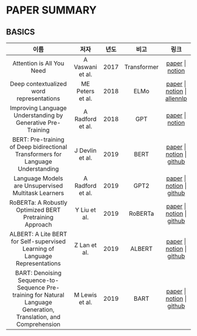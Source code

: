 # PAPER SUMMARY
## BASICS
|이름|저자|년도|비고|링크|
|:---:|:---:|:---:|:---:|:---:|
|Attention is All You Need|A Vaswani et al.|2017|Transformer|[paper](https://arxiv.org/abs/1706.03762) \| [notion](https://www.notion.so/Attention-Is-All-You-Need-ec1f92159eee4c9a8fc9fd9dc07d7be9)
|Deep contextualized word representations|ME Peters et al.|2018|ELMo|[paper](https://arxiv.org/abs/1802.05365) \| [notion](https://www.notion.so/Deep-contextualized-word-representations-dcb94abb9c0a4d5d8014d40626ef837a) \| [allennlp](https://allennlp.org/elmo)
|Improving Language Understanding by Generative Pre-Training|A Radford et al.|2018|GPT|[paper](https://www.cs.ubc.ca/~amuham01/LING530/papers/radford2018improving.pdf) \| [notion](https://www.notion.so/Improving-Language-Understanding-by-Generative-Pre-Training-0b5ca43db12641d5a28b1060ffa99db4)
|BERT: Pre-training of Deep bidirectional Transformers for Language Understanding|J Devlin et al.|2019|BERT|[paper](https://arxiv.org/abs/1810.04805) \| [notion](https://www.notion.so/BERT-Pre-Training-of-Deep-Bidirectional-Transformers-for-Language-Understanding-366ce4355f6842da9cf2e91e2b953e24) \| [github](https://github.com/google-research/bert)
|Language Models are Unsupervised Multitask Learners|A Radford et al.|2019|GPT2|[paper](https://d4mucfpksywv.cloudfront.net/better-language-models/language_models_are_unsupervised_multitask_learners.pdf) \| [notion](https://www.notion.so/Language-Models-are-Unsupervised-Multitask-Learners-1d51509d50084d7e886c8c6580ada3d8) \| [github](https://github.com/openai/gpt-2)
|RoBERTa: A Robustly Optimized BERT Pretraining Approach|Y Liu et al.|2019|RoBERTa|[paper](https://arxiv.org/abs/1907.11692) \| [notion](https://glorious-cycle-ccb.notion.site/RoBERTa-A-Robustly-Optimized-BERT-Pretraining-Approach-1e805221f45f419eac6cce36c896fe6e) \| [github](https://github.com/pytorch/fairseq/blob/master/examples/roberta/README.md)
|ALBERT: A Lite BERT for Self-supervised Learning of Language Representations|Z Lan et al.|2019|ALBERT|[paper](https://arxiv.org/abs/1909.11942) \| [notion](https://glorious-cycle-ccb.notion.site/ALBERT-A-Lite-BERT-for-Self-supervised-Learning-of-Language-Representations-f9338e6630254f51aea46370f0902ffa) \| [github](https://github.com/google-research/ALBERT)
|BART: Denoising Sequence-to-Sequence Pre-training for Natural Language Generation, Translation, and Comprehension|M Lewis et al.|2019|BART|[paper](https://arxiv.org/abs/1910.13461) \| [notion](https://glorious-cycle-ccb.notion.site/BART-Denoising-Sequence-to-Sequence-Pre-training-for-Natural-Language-Generation-Translation-and--9168754bb6fd43e1889dadff44fe451e) \| [github](https://github.com/pytorch/fairseq/tree/master/examples/bart)